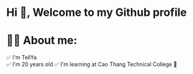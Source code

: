 <h1>Hi 👋, Welcome to my Github profile  </h1>

# 👨‍🦱 About me:
  ✅ I'm TellYa  
  ✅ I'm 20 years old
  ✅ I'm learning at Cao Thang Technical College 🏫
  
